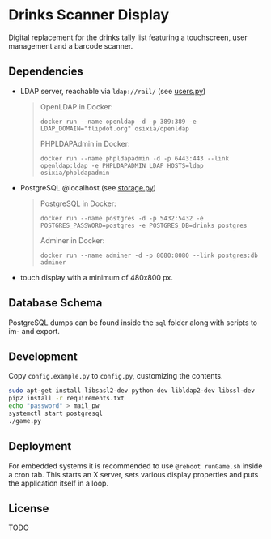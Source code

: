 # Drinks Scanner Display
Digital replacement for the drinks tally list featuring a touchscreen, user management and a barcode scanner.

## Dependencies
- LDAP server, reachable via `ldap://rail/` (see [users.py](users/users.py))

  > OpenLDAP in Docker:
  > ```
  > docker run --name openldap -d -p 389:389 -e LDAP_DOMAIN="flipdot.org" osixia/openldap
  > ```
  >
  > PHPLDAPAdmin in Docker:
  > ```
  > docker run --name phpldapadmin -d -p 6443:443 --link openldap:ldap -e PHPLDAPADMIN_LDAP_HOSTS=ldap osixia/phpldapadmin
  > ```
- PostgreSQL @localhost (see [storage.py](database/storage.py))

  > PostgreSQL in Docker:
  > ```
  > docker run --name postgres -d -p 5432:5432 -e POSTGRES_PASSWORD=postgres -e POSTGRES_DB=drinks postgres
  > ```
  >
  > Adminer in Docker:
  > ```
  > docker run --name adminer -d -p 8080:8080 --link postgres:db adminer
  > ```
- touch display with a minimum of 480x800 px.

## Database Schema
PostgreSQL dumps can be found inside the `sql` folder along with scripts to im- and export.

## Development

Copy `config.example.py` to `config.py`, customizing the contents.

```bash
sudo apt-get install libsasl2-dev python-dev libldap2-dev libssl-dev
pip2 install -r requirements.txt
echo "password" > mail_pw
systemctl start postgresql
./game.py
```

## Deployment

For embedded systems it is recommended to use `@reboot runGame.sh` inside a cron tab.
This starts an X server, sets various display properties and puts the application itself in a loop.

## License
TODO
